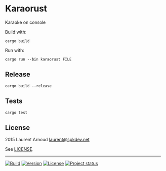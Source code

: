 # Karaorust

Karaoke on console

Build with:

~~~
cargo build
~~~

Run with:

~~~
cargo run --bin karaorust FILE
~~~

## Release

~~~
cargo build --release
~~~

## Tests

~~~
cargo test
~~~

## License

2015 Laurent Arnoud <laurent@spkdev.net>

See [LICENSE](LICENSE).

---
[![Build](https://img.shields.io/travis-ci/spk/karaorust.svg)](https://travis-ci.org/spk/karaorust)
[![Version](https://img.shields.io/crates/v/karaorust.svg)](https://crates.io/crates/karaorust)
[![License](https://img.shields.io/badge/license-WTFPL-blue.svg)](http://www.wtfpl.net/ "WTFPL")
[![Project status](http://img.shields.io/status/experimental.png?color=red)](https://github.com/spk/karaorust)
